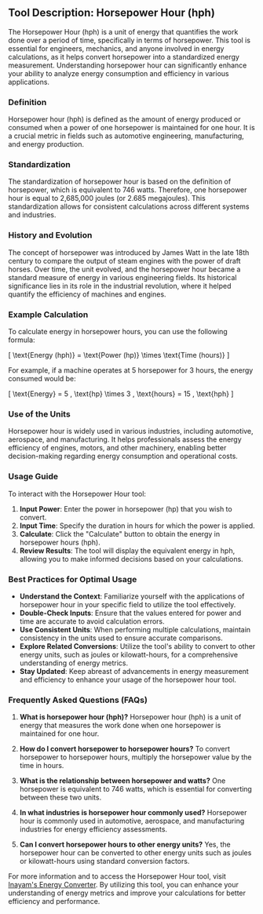 ## Tool Description: Horsepower Hour (hph)

The Horsepower Hour (hph) is a unit of energy that quantifies the work done over a period of time, specifically in terms of horsepower. This tool is essential for engineers, mechanics, and anyone involved in energy calculations, as it helps convert horsepower into a standardized energy measurement. Understanding horsepower hour can significantly enhance your ability to analyze energy consumption and efficiency in various applications.

### Definition

Horsepower hour (hph) is defined as the amount of energy produced or consumed when a power of one horsepower is maintained for one hour. It is a crucial metric in fields such as automotive engineering, manufacturing, and energy production.

### Standardization

The standardization of horsepower hour is based on the definition of horsepower, which is equivalent to 746 watts. Therefore, one horsepower hour is equal to 2,685,000 joules (or 2.685 megajoules). This standardization allows for consistent calculations across different systems and industries.

### History and Evolution

The concept of horsepower was introduced by James Watt in the late 18th century to compare the output of steam engines with the power of draft horses. Over time, the unit evolved, and the horsepower hour became a standard measure of energy in various engineering fields. Its historical significance lies in its role in the industrial revolution, where it helped quantify the efficiency of machines and engines.

### Example Calculation

To calculate energy in horsepower hours, you can use the following formula:

\[ \text{Energy (hph)} = \text{Power (hp)} \times \text{Time (hours)} \]

For example, if a machine operates at 5 horsepower for 3 hours, the energy consumed would be:

\[ \text{Energy} = 5 \, \text{hp} \times 3 \, \text{hours} = 15 \, \text{hph} \]

### Use of the Units

Horsepower hour is widely used in various industries, including automotive, aerospace, and manufacturing. It helps professionals assess the energy efficiency of engines, motors, and other machinery, enabling better decision-making regarding energy consumption and operational costs.

### Usage Guide

To interact with the Horsepower Hour tool:

1. **Input Power**: Enter the power in horsepower (hp) that you wish to convert.
2. **Input Time**: Specify the duration in hours for which the power is applied.
3. **Calculate**: Click the "Calculate" button to obtain the energy in horsepower hours (hph).
4. **Review Results**: The tool will display the equivalent energy in hph, allowing you to make informed decisions based on your calculations.

### Best Practices for Optimal Usage

- **Understand the Context**: Familiarize yourself with the applications of horsepower hour in your specific field to utilize the tool effectively.
- **Double-Check Inputs**: Ensure that the values entered for power and time are accurate to avoid calculation errors.
- **Use Consistent Units**: When performing multiple calculations, maintain consistency in the units used to ensure accurate comparisons.
- **Explore Related Conversions**: Utilize the tool's ability to convert to other energy units, such as joules or kilowatt-hours, for a comprehensive understanding of energy metrics.
- **Stay Updated**: Keep abreast of advancements in energy measurement and efficiency to enhance your usage of the horsepower hour tool.

### Frequently Asked Questions (FAQs)

1. **What is horsepower hour (hph)?**
   Horsepower hour (hph) is a unit of energy that measures the work done when one horsepower is maintained for one hour.

2. **How do I convert horsepower to horsepower hours?**
   To convert horsepower to horsepower hours, multiply the horsepower value by the time in hours.

3. **What is the relationship between horsepower and watts?**
   One horsepower is equivalent to 746 watts, which is essential for converting between these two units.

4. **In what industries is horsepower hour commonly used?**
   Horsepower hour is commonly used in automotive, aerospace, and manufacturing industries for energy efficiency assessments.

5. **Can I convert horsepower hours to other energy units?**
   Yes, the horsepower hour can be converted to other energy units such as joules or kilowatt-hours using standard conversion factors.

For more information and to access the Horsepower Hour tool, visit [Inayam's Energy Converter](https://www.inayam.co/unit-converter/energy). By utilizing this tool, you can enhance your understanding of energy metrics and improve your calculations for better efficiency and performance.